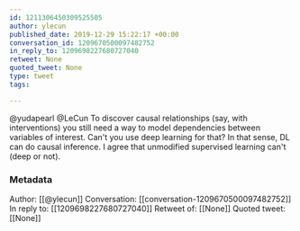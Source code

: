 ```yaml
---
id: 1211306450309525505
author: ylecun
published_date: 2019-12-29 15:22:17 +00:00
conversation_id: 1209670500097482752
in_reply_to: 1209698227680727040
retweet: None
quoted_tweet: None
type: tweet
tags:

---
```


@yudapearl @LeCun To discover causal relationships (say, with interventions) you still need a way to model dependencies between variables of interest. 
Can't you use deep learning for that?
In that sense, DL can do causal inference.
I agree that unmodified supervised learning can't (deep or not).

### Metadata

Author: [[@ylecun]]
Conversation: [[conversation-1209670500097482752]]
In reply to: [[1209698227680727040]]
Retweet of: [[None]]
Quoted tweet: [[None]]
